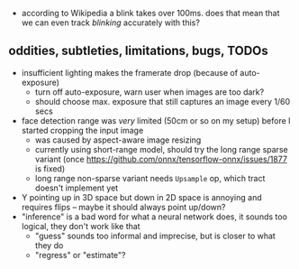 - according to Wikipedia a blink takes over 100ms. does that mean that we can even track *blinking*
  accurately with this?

## oddities, subtleties, limitations, bugs, TODOs

- insufficient lighting makes the framerate drop (because of auto-exposure)
    - turn off auto-exposure, warn user when images are too dark?
    - should choose max. exposure that still captures an image every 1/60 secs
- face detection range was *very* limited (50cm or so on my setup) before I started cropping the input image
    - was caused by aspect-aware image resizing
    - currently using short-range model, should try the long range sparse variant
      (once https://github.com/onnx/tensorflow-onnx/issues/1877 is fixed)
    - long range non-sparse variant needs `Upsample` op, which tract doesn't implement yet
- Y pointing up in 3D space but down in 2D space is annoying and requires flips – maybe it should always point up/down?
- "inference" is a bad word for what a neural network does, it sounds too logical, they don't work like that
    - "guess" sounds too informal and imprecise, but is closer to what they do
    - "regress" or "estimate"?
